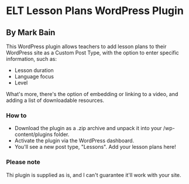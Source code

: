 # ELT Lesson Plans WordPress Plugin
## By Mark Bain

This WordPress plugin allows teachers to add lesson plans to their WordPress site as a Custom Post Type, with the option to enter specific information, such as:

- Lesson duration
- Language focus
- Level

What's more, there's the option of embedding or linking to a video, and adding a list of downloadable resources.

### How to

- Download the plugin as a .zip archive and unpack it into your /wp-content/plugins folder.
- Activate the plugin via the WordPress dashboard.
- You'll see a new post type, "Lessons". Add your lesson plans here!

### Please note

Thi plugin is supplied as is, and I can't guarantee it'll work with your site. 